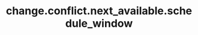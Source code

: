 ---
layout: page
title: change.conflict.next_available.schedule_window
description: ""
value: "90"
---